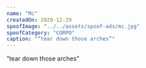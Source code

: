 ```yaml
---
name: "Mc"
createdOn: 2020-12-29
spoofImage: "../../assets/spoof-ads/mc.jpg"
spoofCategory: "CORPO"
caption: "“tear down those arches”"
---
```


“tear down those arches”
